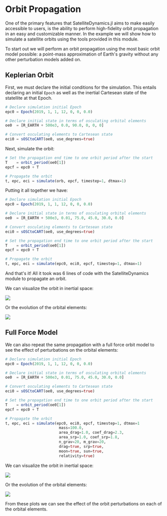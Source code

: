# Orbit Propagation

One of the primary features that SatelliteDynamics.jl aims to make easily accessible to users, is the ability to perform high-fidelity orbit propagation in an easy and customizable manner. In the example we will show how to simulate a satellite orbits using the tools provided in this module.

To start out we will perform an orbit propagation using the most basic orbit 
model possible: a point-mass approximation of Earth's gravity without any 
other perturbation models added on. 

## Keplerian Orbit

First, we must declare the initial conditions for the simulation. This entails 
declaring an initial `Epoch` as well as the inertial Cartesean state of the 
statellite at that Epoch. 

```julia
# Declare simulation initial Epoch
epc0 = Epoch(2019, 1, 1, 12, 0, 0, 0.0) 

# Declare initial state in terms of osculating orbital elements
oe0  = [R_EARTH + 500e3, 0.0, 90.0, 0, 0, 0]

# Convert osculating elements to Cartesean state
eci0 = sOSCtoCART(oe0, use_degrees=true)
```

Next, simulate the orbit:

```julia
# Set the propagation end time to one orbit period after the start
T    = orbit_period(oe0[1])
epcf = epc0 + T

# Propagate the orbit
t, epc, eci = simulate(orb, epcf, timestep=1, dtmax=1)
```

Putting it all together we have:

```julia
# Declare simulation initial Epoch
epc0 = Epoch(2019, 1, 1, 12, 0, 0, 0.0) 

# Declare initial state in terms of osculating orbital elements
oe0  = [R_EARTH + 500e3, 0.01, 75.0, 45.0, 30.0, 0.0]

# Convert osculating elements to Cartesean state
eci0 = sOSCtoCART(oe0, use_degrees=true)

# Set the propagation end time to one orbit period after the start
T    = orbit_period(oe0[1])
epcf = epc0 + T

# Propagate the orbit
t, epc, eci = simulate(epc0, eci0, epcf, timestep=1, dtmax=1)
```

And that's it! All it took was 6 lines of code with the SatelliteDynamics 
module to propagate an orbit. 

We can visualize the orbit in inertial space:

![](../plots/keplerian_orbit.svg)

Or the evolution of the orbital elements:

![](../plots/keplerian_elements.svg)

## Full Force Model

We can also repeat the same propagation with a full force orbit model to see the
effect of perturbations on the orbital elements:

```julia
# Declare simulation initial Epoch
epc0 = Epoch(2019, 1, 1, 12, 0, 0, 0.0) 

# Declare initial state in terms of osculating orbital elements
oe0  = [R_EARTH + 500e3, 0.01, 75.0, 45.0, 30.0, 0.0]

# Convert osculating elements to Cartesean state
eci0 = sOSCtoCART(oe0, use_degrees=true)

# Set the propagation end time to one orbit period after the start
T    = orbit_period(oe0[1])
epcf = epc0 + T

# Propagate the orbit
t, epc, eci = simulate(epc0, eci0, epcf, timestep=1, dtmax=1
                        mass=100.0, 
                        area_drag=1.0, coef_drag=2.3, 
                        area_srp=1.0, coef_srp=1.8, 
                        n_grav=20, m_grav=20, 
                        drag=true, srp=true, 
                        moon=true, sun=true, 
                        relativity=true)
```

We can visualize the orbit in inertial space:

![](../plots/fullforce_orbit.svg)

Or the evolution of the orbital elements:

![](../plots/fullforce_elements.svg)

From these plots we can see the effect of the orbit perturbations on each of the
orbital elements.